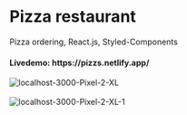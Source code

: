 # Pizza restaurant
Pizza ordering, React.js, Styled-Components
<h4>Livedemo: https://pizzs.netlify.app/</h4>

<img src="https://i.postimg.cc/NfjCknCC/localhost-3000-Pixel-2-XL.png" alt="localhost-3000-Pixel-2-XL"/><br/><br/>
<img src="https://i.postimg.cc/xCVFGTBL/localhost-3000-Pixel-2-XL-1.png" alt="localhost-3000-Pixel-2-XL-1"/><br/><br/>
